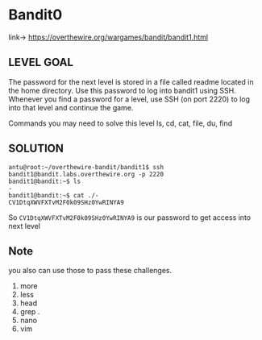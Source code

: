 # Bandit0

link-> https://overthewire.org/wargames/bandit/bandit1.html

## LEVEL GOAL

The password for the next level is stored in a file called readme located in the home directory. Use this password to log into bandit1 using SSH. Whenever you find a password for a level, use SSH (on port 2220) to log into that level and continue the game.

Commands you may need to solve this level
ls, cd, cat, file, du, find

## SOLUTION

```
antu@root:~/overthewire-bandit/bandit1$ ssh bandit1@bandit.labs.overthewire.org -p 2220
bandit1@bandit:~$ ls
-
bandit1@bandit:~$ cat ./-
CV1DtqXWVFXTvM2F0k09SHz0YwRINYA9
```  

So `CV1DtqXWVFXTvM2F0k09SHz0YwRINYA9` is our password to get access into next level

## Note
you also can use those to pass these challenges.

1) more 
2) less 
3) head
4) grep .
5) nano
6) vim